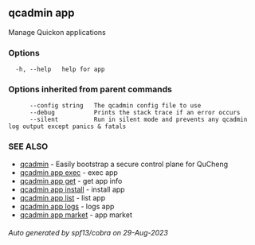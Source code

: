 ## qcadmin app

Manage Quickon applications

### Options

```
  -h, --help   help for app
```

### Options inherited from parent commands

```
      --config string   The qcadmin config file to use
      --debug           Prints the stack trace if an error occurs
      --silent          Run in silent mode and prevents any qcadmin log output except panics & fatals
```

### SEE ALSO

* [qcadmin](qcadmin.md)	 - Easily bootstrap a secure control plane for QuCheng
* [qcadmin app exec](qcadmin_app_exec.md)	 - exec app
* [qcadmin app get](qcadmin_app_get.md)	 - get app info
* [qcadmin app install](qcadmin_app_install.md)	 - install app
* [qcadmin app list](qcadmin_app_list.md)	 - list app
* [qcadmin app logs](qcadmin_app_logs.md)	 - logs app
* [qcadmin app market](qcadmin_app_market.md)	 - app market

###### Auto generated by spf13/cobra on 29-Aug-2023

